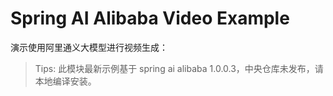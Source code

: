 # Spring AI Alibaba Video Example

演示使用阿里通义大模型进行视频生成：

> Tips: 此模块最新示例基于 spring ai alibaba 1.0.0.3，中央仓库未发布，请本地编译安装。
